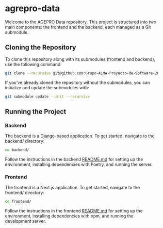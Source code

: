 # agrepro-data

Welcome to the AGEPRO Data repository. This project is structured into two main components: the frontend and the backend, each managed as a Git submodule.

## Cloning the Repository

To clone this repository along with its submodules (frontend and backend), use the following command:

```bash
git clone --recursive git@github.com:Grupo-ALMA-Proyecto-de-Software-2024/agrepro-data.git
```
If you've already cloned the repository without the submodules, you can initialize and update the submodules with:

```bash
git submodule update --init --recursive
```

## Running the Project

### Backend

The backend is a Django-based application. To get started, navigate to the backend/ directory:

```bash
cd backend/
```

Follow the instructions in the backend [README.md](./backend/README.md) for setting up the environment, installing dependencies with Poetry, and running the server.

### Frontend

The frontend is a Next.js application. To get started, navigate to the frontend/ directory:

```bash
cd frontend/
```

Follow the instructions in the frontend [README.md](./frontend/README.md) for setting up the environment, installing dependencies with npm, and running the development server.
